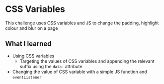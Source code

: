 # CSS Variables

This challenge uses CSS variables and JS to change the padding, highlight colour and blur on a page

## What I learned

* Using CSS variables
  * Targeting the values of CSS variables and appending the relevant suffix using the `data-` attribute
* Changing the value of CSS variable with a simple JS function and `eventListener`
